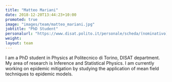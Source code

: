 ```yaml
---
title: "Matteo Mariani"
date: 2018-12-20T13:44:23+10:00
promoted: true
image: "images/team/matteo_mariani.jpg"
jobtitle: "PhD Student"
personalurl: "https://www.disat.polito.it/personale/scheda/(nominativo)/matteo.mariani"
weight: 
layout: team
---
```


I am a PhD student in Physics at Politecnico di Torino, DISAT department. My area of research is Inference and Statistical Physics. 
I am currently working on epidemic mitigation by studying the application of mean field techniques to epidemic models.  
